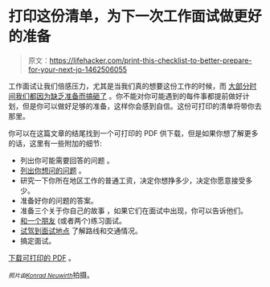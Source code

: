 # 打印这份清单，为下一次工作面试做更好的准备

> 原文：<https://lifehacker.com/print-this-checklist-to-better-prepare-for-your-next-jo-1462506055>

工作面试让我们倍感压力，尤其是当我们真的想要这份工作的时候，而 [大部分时间我们都因为缺乏准备而搞砸了](https://lifehacker.com/the-main-reason-why-you-suck-at-interviews-lack-of-pre-5710712) 。你不能对你可能遇到的每件事都提前做好计划，但是你可以做好足够的准备，这样你会感到自信。这份可打印的清单将带你去那里。



你可以在这篇文章的结尾找到一个可打印的 PDF 供下载，但是如果你想了解更多的话，这里有一些附加的细节:

*   列出你可能需要回答的问题 。
*   [列出你想问的问题](http://lifehacker.com/the-interview-question-thats-always-asked-and-how-to-n-5935550) 。
*   研究一下你所在地区工作的普通工资，决定你想挣多少，决定你愿意接受多少。
*   准备好你的问题的答案。
*   准备三个关于你自己的故事 ，如果它们在面试中出现，你可以告诉他们。
*   [和一个朋友](http://lifehacker.com/why-you-should-hold-a-mock-interview-with-a-friend-for-1398609657) (或者两个)练习面试。
*   [试驾到面试地点](http://lifehacker.com/take-a-test-drive-before-an-important-job-interview-1109541048) 了解路线和交通情况。
*   搞定面试。

[下载可打印的 PDF](http://toasterdog.com/files/lifehacker_interview_checklist.pdf) 。

*<small>照片由</small>*[*<small>Konrad Neuwirth</small>*](http://www.flickr.com/photos/51035741328@N01/27767393/in/photolist-3sjha-3zVY9-3TBN8-4tNyE-6muR1-byKd3-ckhMt-eUy8s-gdnZ3-jpaoo-mN9rY-nuWL1-py1Km-pPF99-umcCg-B1HwZ-BGxmx-FnyZM-2db913-3pzKHj-3wrtvi-3VtwGg-4rwPmQ-4A9Qqa-4AH2nS-4CdpT8-4ECyVv-4Hse1C-51AU2c-51AU8i-51AUgn-53Lb85-5n6qRE-5Ckz8x-5GEtVU-5P7Qn5-69EPSh-6ELPGk-6ER4sb-7h1Kut-7h5FkE-7hZWNf-7x29Rf-9D2NTg-aw8CwB-85ZNky-dg9zLm-bd86cF-boJg8T-8pMrsm-7Xgkyd)拍摄。